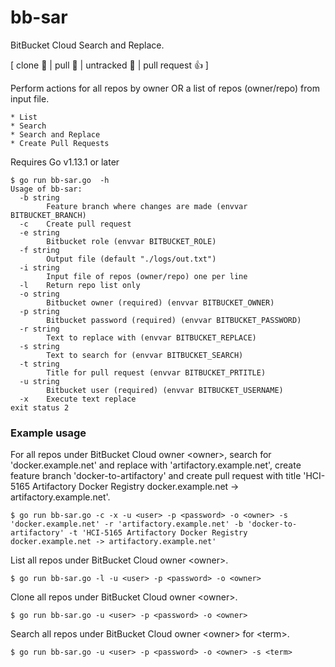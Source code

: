 # bb-sar
BitBucket Cloud Search and Replace.

[ clone 🍔  | pull 🍟  | untracked 💎  | pull request 👍  ]

Perform actions for all repos by owner OR a list of repos (owner/repo) from input file.

	* List
	* Search
	* Search and Replace
	* Create Pull Requests


Requires Go v1.13.1 or later

```
$ go run bb-sar.go  -h
Usage of bb-sar:
  -b string
    	Feature branch where changes are made (envvar BITBUCKET_BRANCH)
  -c	Create pull request
  -e string
    	Bitbucket role (envvar BITBUCKET_ROLE)
  -f string
    	Output file (default "./logs/out.txt")
  -i string
      	Input file of repos (owner/repo) one per line
  -l	Return repo list only
  -o string
    	Bitbucket owner (required) (envvar BITBUCKET_OWNER)
  -p string
    	Bitbucket password (required) (envvar BITBUCKET_PASSWORD)
  -r string
    	Text to replace with (envvar BITBUCKET_REPLACE)
  -s string
    	Text to search for (envvar BITBUCKET_SEARCH)
  -t string
    	Title for pull request (envvar BITBUCKET_PRTITLE)
  -u string
    	Bitbucket user (required) (envvar BITBUCKET_USERNAME)
  -x	Execute text replace
exit status 2
```

### Example usage

For all repos under BitBucket Cloud owner \<owner\>, search for 'docker.example.net' and replace with 'artifactory.example.net', create feature branch 'docker-to-artifactory' and create pull request with title 'HCI-5165 Artifactory Docker Registry docker.example.net -> artifactory.example.net'.

```
$ go run bb-sar.go -c -x -u <user> -p <password> -o <owner> -s 'docker.example.net' -r 'artifactory.example.net' -b 'docker-to-artifactory' -t 'HCI-5165 Artifactory Docker Registry docker.example.net -> artifactory.example.net'
```

List all repos under BitBucket Cloud owner \<owner\>.

```
$ go run bb-sar.go -l -u <user> -p <password> -o <owner>
```

Clone all repos under BitBucket Cloud owner \<owner\>.

```
$ go run bb-sar.go -u <user> -p <password> -o <owner>
```

Search all repos under BitBucket Cloud owner \<owner\> for \<term\>.

```
$ go run bb-sar.go -u <user> -p <password> -o <owner> -s <term>
```

